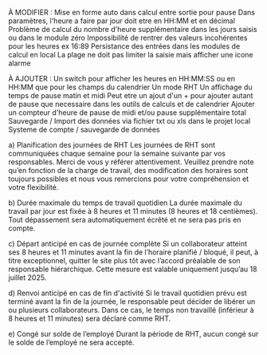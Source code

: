 À MODIFIER :
Mise en forme auto dans calcul entre sortie pour pause
Dans paramètres, l'heure a faire par jour doit etre en HH:MM et en décimal
Problème de calcul du nombre d'heure supplémentaire dans les jours saisis ou dans le module zéro
Impossibilité de rentrer des valeurs incohérentes pour les heures ex 16:89
Persistance des entrées dans les modules de calcul en local
La plage ne doit pas limiter la saisie mais afficher une icone alarme

À AJOUTER :
Un switch pour afficher les heures en HH:MM:SS ou en HH:MM que pour les champs du calendrier
Un mode RHT
Un affichage du temps de pause matin et midi
Peut etre un ajout d'un + pour ajouter autant de pause que necessaire dans les outils de calculs et de calendrier
Ajouter un compteur d'heure de pause de midi et/ou pause supplémentaire total
Sauvegarde / Import des données via fichier txt ou xls dans le projet local
Systeme de compte / sauvegarde de données


a)	Planification des journées de RHT
Les journées de RHT sont communiquées chaque semaine pour la semaine suivante par vos responsables. Merci de vous y référer attentivement. Veuillez prendre note qu’en fonction de la charge de travail, des modification des horaires sont toujours possibles et nous vous remercions pour votre compréhension et votre flexibilité.
 
b)	Durée maximale du temps de travail quotidien
La durée maximale du travail par jour est fixée à 8 heures et 11 minutes (8 heures et 18 centièmes). Tout dépassement sera automatiquement écrêté et ne sera pas pris en compte.
 
c)	Départ anticipé en cas de journée complète
Si un collaborateur atteint ses 8 heures et 11 minutes avant la fin de l’horaire planifié / bloqué, il peut, à titre exceptionnel, quitter le site plus tôt avec l’accord préalable de son responsable hiérarchique. Cette mesure est valable uniquement jusqu’au 18 juillet 2025.
 
d)	Renvoi anticipé en cas de fin d'activité
Si le travail quotidien prévu est terminé avant la fin de la journée, le responsable peut décider de libérer un ou plusieurs collaborateurs. Dans ce cas, le temps non travaillé (inférieur à 8 heures et 11 minutes) sera déclaré comme RHT.

e)	Congé sur solde de l’employé
Durant la période de RHT, aucun congé sur le solde de l’employé ne sera accepté.
